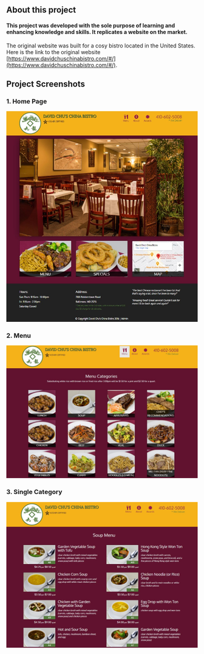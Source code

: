 ## About this project
#### This project was developed with the sole purpose of learning and enhancing knowledge and skills. It replicates a website on the market.
The original website was built for a cosy bistro located in the United States. Here is the link to the original website [https://www.davidchuschinabistro.com/#/](https://www.davidchuschinabistro.com/#/).

## Project Screenshots
### 1. Home Page
![home](screenshots/home.jpg)

### 2. Menu
![menu](screenshots/menu.jpg)

### 3. Single Category
![category](screenshots/category.jpg)
